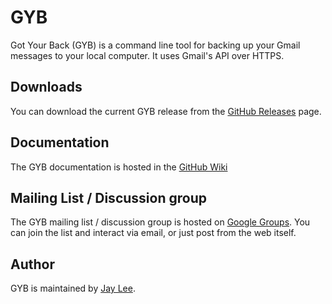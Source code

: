 GYB
============================
Got Your Back (GYB) is a command line tool for backing up your Gmail messages to your local computer. It uses Gmail's API over HTTPS.

Downloads
---------
You can download the current GYB release from the [GitHub Releases] page.

Documentation
------------------
The GYB documentation is hosted in the [GitHub Wiki]

Mailing List / Discussion group
-------------------------------
The GYB mailing list / discussion group is hosted on [Google Groups].  You can join the list and interact via email, or just post from the web itself.

Author
------
GYB is maintained by <a href="mailto:jay0lee@gmail.com">Jay Lee</a>.

[GitHub Releases]: https://github.com/jay0lee/got-your-back/releases
[GitHub]: https://github.com/jay0lee/got-your-back/tree/master
[GitHub Wiki]: https://github.com/jay0lee/got-your-back/wiki
[Google Groups]: http://groups.google.com/group/got-your-back
